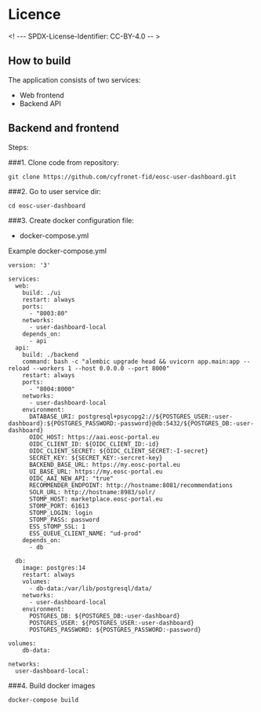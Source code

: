 # Licence

<! --- SPDX-License-Identifier: CC-BY-4.0  -- >

## How to build


The application consists of two services:

* Web frontend  
* Backend API

## Backend and frontend

Steps:

###1. Clone code from repository:
 ```
 git clone https://github.com/cyfronet-fid/eosc-user-dashboard.git
 ```
###2. Go to user service  dir:
 ```
 cd eosc-user-dashboard
 ```
###3. Create docker configuration file:
 * docker-compose.yml

Example docker-compose.yml

```
version: '3'

services:
  web:
    build: ./ui
    restart: always
    ports:
      - "8003:80"
    networks:
      - user-dashboard-local
    depends_on:
      - api
  api:
    build: ./backend
    command: bash -c "alembic upgrade head && uvicorn app.main:app --reload --workers 1 --host 0.0.0.0 --port 8000"
    restart: always
    ports:
      - "8004:8000"
    networks:
      - user-dashboard-local
    environment:
      DATABASE_URI: postgresql+psycopg2://${POSTGRES_USER:-user-dashboard}:${POSTGRES_PASSWORD:-password}@db:5432/${POSTGRES_DB:-user-dashboard}
      OIDC_HOST: https://aai.eosc-portal.eu
      OIDC_CLIENT_ID: ${OIDC_CLIENT_ID:-id}
      OIDC_CLIENT_SECRET: ${OIDC_CLIENT_SECRET:-I-secret}
      SECRET_KEY: ${SECRET_KEY:-sercret-key}
      BACKEND_BASE_URL: https://my.eosc-portal.eu
      UI_BASE_URL: https://my.eosc-portal.eu
      OIDC_AAI_NEW_API: "true"
      RECOMMENDER_ENDPOINT: http://hostname:8081/recommendations
      SOLR_URL: http://hostname:8983/solr/
      STOMP_HOST: marketplace.eosc-portal.eu
      STOMP_PORT: 61613
      STOMP_LOGIN: login
      STOMP_PASS: password
      ESS_STOMP_SSL: 1
      ESS_QUEUE_CLIENT_NAME: "ud-prod"
    depends_on:
      - db

  db:
    image: postgres:14
    restart: always
    volumes:
      - db-data:/var/lib/postgresql/data/
    networks:
      - user-dashboard-local
    environment:
      POSTGRES_DB: ${POSTGRES_DB:-user-dashboard}
      POSTGRES_USER: ${POSTGRES_USER:-user-dashboard}
      POSTGRES_PASSWORD: ${POSTGRES_PASSWORD:-password}

volumes:
    db-data:

networks:
  user-dashboard-local:
```

###4. Build docker images
 ```
 docker-compose build
 ```